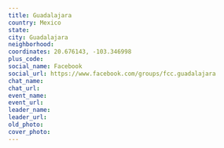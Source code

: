 ```yaml
---
title: Guadalajara
country: Mexico
state: 
city: Guadalajara
neighborhood: 
coordinates: 20.676143, -103.346998
plus_code:
social_name: Facebook
social_url: https://www.facebook.com/groups/fcc.guadalajara
chat_name:
chat_url:
event_name:
event_url:
leader_name:
leader_url:
old_photo: 
cover_photo:
---
```

